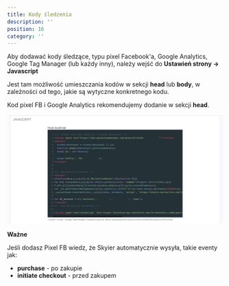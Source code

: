```yaml
---
title: Kody śledzenia
description: ''
position: 16
category: ''
---
```


Aby dodawać kody śledzące, typu pixel Facebook'a, Google Analytics, Google Tag Manager (lub każdy inny), należy wejść do **Ustawień strony -> Javascript**

Jest tam możliwość umieszczania kodów w sekcji **head** lub **body**, w zależności od tego, jakie są wytyczne konkretnego kodu.

Kod pixel FB i Google Analytics rekomendujemy dodanie w sekcji **head**.

<img src="/img/screen-javascript.jpg" alt=""/>

**Ważne** 

Jeśli dodasz Pixel FB wiedz, że Skyier automatycznie wysyła, takie eventy jak:

* **purchase** - po zakupie
* **initiate checkout** - przed zakupem